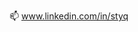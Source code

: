 📫 www.linkedin.com/in/styq

<!---
shnntyq/shnntyq is a ✨ special ✨ repository because its `README.md` (this file) appears on your GitHub profile.
You can click the Preview link to take a look at your changes.
--->

